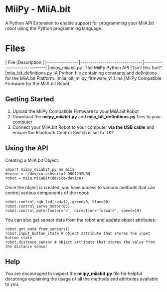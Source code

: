 # MiiPy - MiiA.bit

A Python API Extension to enable support for programming your MiiA.bit robot using the Python programming language.

# Files

|                File                    |Description                         |
|----------------|-------------------------------|-----------------------------|
|miipy_miiabit.py                		 |The MiiPy Python API            |'Isn't this fun?'
|miia_bit_definitions.py         		 |A Python file containing constants and definitions for the MiiA.bit Platform.
|miia_bit_miipy_firmware_v1.1.ino        |MiiPy Compatible Firmware for the MiiA.bit Robot|

## Getting Started

 1. Upload the MiiPy Compatible Firmware to your MiiA.bit Robot
 2. Download the **miipy_miiabit.py** and **miia_bit_definitions.py** files to your computer
 3. Connect your MiiA.bit Robot to your computer **via the USB cable** and ensure the Bluetooth Control Switch is set to 'Off'

## Using the API
Creating a MiiA.bit Object:

    import miipy_miiabit.py as miia
    device = '/dev/cu.usbserial-DN0123SUBQ'
    robot = miia.MiiABit(device=device)

Once the object is created, you have access to various methods that can control various components of the robot:

    robot.control_rgb_led(red=12, green=0, blue=90)
    robot.control_servo_motor(85)
    robot.control_motor(motor='a', direction='forward', speed=19)

You can also get sensor data from the robot and update object attributes:

    robot.get_data_from_sensors()
    robot.input_button_state # object attribute that stores the input button state
    robot.distance_sensor # object attribute that stores the value from the distance sensor

## Help
You are encouraged to inspect the **miipy_miiabit.py** file for helpful docstrings explaining the usage of all the methods and attributes available to you.
